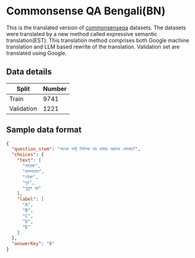 # Commonsense QA Bengali(BN)
This is the translated version of [commonsenseqa](https://huggingface.co/datasets/tau/commonsense_qa) datasets. The datasets were translated by a new method called expressive semantic translation(EST). This translation method comprises both Google machine translation and LLM based rewrite of the translation. Validation set are translated using Google.

## Data details
| Split | Number |
| ----- | ------ |
| Train | 9741 |
| Validation | 1221 |

## Sample data format
```json
{
  "question_stem": "অনেক অগ্নি নির্বাপক যন্ত্র থাকার সম্ভাবনা কোথায়?",
  "choices": {
    "text": [
      "গ্যারেজ",
      "হাসপাতাল",
      "নৌকা",
      "গৃহ",
      "পুতুল ঘর"
    ],
    "label": [
      "A",
      "B",
      "C",
      "D",
      "E"
    ]
  },
  "answerKey": "B"
}
```